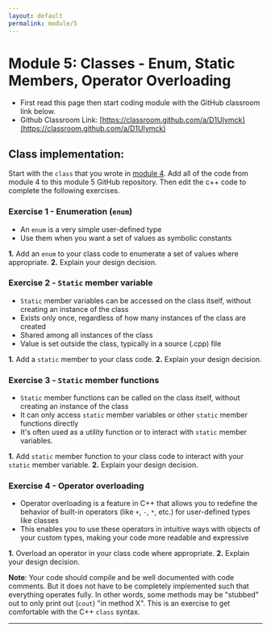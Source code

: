 ```yaml
---
layout: default
permalink: module/5
---
```


# Module 5: Classes - Enum, Static Members, Operator Overloading

* First read this page then start coding module with the GitHub classroom link below.
* Github Classroom Link: [https://classroom.github.com/a/D1UIymck](https://classroom.github.com/a/D1UIymck)


## Class implementation:

Start with the `class` that you wrote in [module 4](module/4). Add all of the code from module 4 to this module 5 GitHub repository. Then edit the c++ code to complete the following exercises.

### Exercise 1 - Enumeration (`enum`)
* An `enum` is a very simple user-defined type
* Use them when you want a set of values as symbolic constants

__1.__ Add an `enum` to your class code to enumerate a set of values where appropriate.
__2.__ Explain your design decision.


### Exercise 2 - `Static` member variable
* `Static` member variables can be accessed on the class itself, without creating an instance of the class
* Exists only once, regardless of how many instances of the class are created
* Shared among all instances of the class
* Value is set outside the class, typically in a source (.cpp) file

__1.__ Add a `static` member to your class code.
__2.__ Explain your design decision.

### Exercise 3 - `Static` member functions
* `Static` member functions can be called on the class itself, without creating an instance of the class
* It can only access `static` member variables or other `static` member functions directly
* It's often used as a utility function or to interact with `static` member variables.

__1.__ Add `static` member function to your class code to interact with your `static` member variable.
__2.__ Explain your design decision.

### Exercise 4 - Operator overloading
* Operator overloading is a feature in C++ that allows you to redefine the behavior of built-in operators (like `+`, `-`, `*`, etc.) for user-defined types like classes
* This enables you to use these operators in intuitive ways with objects of your custom types, making your code more readable and expressive

__1.__ Overload an operator in your class code where appropriate.
__2.__ Explain your design decision.

**Note**: Your code should compile and be well documented with code comments. But it does not have to be completely implemented such that everything operates fully.  In other words, some methods may be "stubbed" out to only print out (`cout`) "in method X".  This is an exercise to get comfortable with the C++ `class` syntax. 

---
